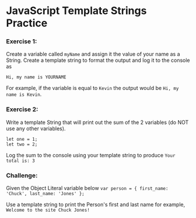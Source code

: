 # JavaScript Template Strings Practice

### Exercise 1:

Create a variable called ```myName``` and assign it the value of your name as a String. Create a template string to format the output and log it to the console as 

```Hi, my name is YOURNAME``` 

For example, if the variable is equal to ```Kevin``` the output would be ```Hi, my name is Kevin```.

### Exercise 2:

Write a template String that will print out the sum of the 2 variables (do NOT use any other variables).
```
let one = 1;
let two = 2;
```

Log the sum to the console using your template string to produce ```Your total is: 3```


### Challenge:

Given the Object Literal variable below 
```var person = { first_name: 'Chuck', last_name: 'Jones' };```

Use a template string to print the Person's first and last name for example, ```Welcome to the site Chuck Jones!```


